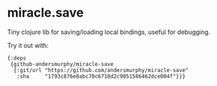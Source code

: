 # miracle.save
Tiny clojure lib for saving/loading local bindings, useful for debugging.

Try it out with:

```edn
{:deps
 {github-andersmurphy/miracle-save
  {:git/url "https://github.com/andersmurphy/miracle-save"
   :sha     "1793c876e0abc70c6718d2c9051586462dce004f"}}}
```
